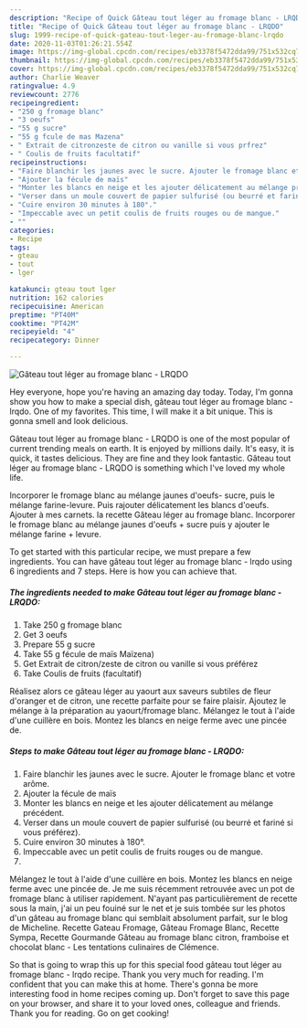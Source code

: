```yaml
---
description: "Recipe of Quick Gâteau tout léger au fromage blanc - LRQDO"
title: "Recipe of Quick Gâteau tout léger au fromage blanc - LRQDO"
slug: 1999-recipe-of-quick-gateau-tout-leger-au-fromage-blanc-lrqdo
date: 2020-11-03T01:26:21.554Z
image: https://img-global.cpcdn.com/recipes/eb3378f5472dda99/751x532cq70/gateau-tout-leger-au-fromage-blanc-lrqdo-photo-principale-de-la-recette.jpg
thumbnail: https://img-global.cpcdn.com/recipes/eb3378f5472dda99/751x532cq70/gateau-tout-leger-au-fromage-blanc-lrqdo-photo-principale-de-la-recette.jpg
cover: https://img-global.cpcdn.com/recipes/eb3378f5472dda99/751x532cq70/gateau-tout-leger-au-fromage-blanc-lrqdo-photo-principale-de-la-recette.jpg
author: Charlie Weaver
ratingvalue: 4.9
reviewcount: 2776
recipeingredient:
- "250 g fromage blanc"
- "3 oeufs"
- "55 g sucre"
- "55 g fcule de mas Mazena"
- " Extrait de citronzeste de citron ou vanille si vous prfrez"
- " Coulis de fruits facultatif"
recipeinstructions:
- "Faire blanchir les jaunes avec le sucre. Ajouter le fromage blanc et votre arôme."
- "Ajouter la fécule de maïs"
- "Monter les blancs en neige et les ajouter délicatement au mélange précédent."
- "Verser dans un moule couvert de papier sulfurisé (ou beurré et fariné si vous préférez)."
- "Cuire environ 30 minutes à 180°."
- "Impeccable avec un petit coulis de fruits rouges ou de mangue."
- ""
categories:
- Recipe
tags:
- gteau
- tout
- lger

katakunci: gteau tout lger 
nutrition: 162 calories
recipecuisine: American
preptime: "PT40M"
cooktime: "PT42M"
recipeyield: "4"
recipecategory: Dinner

---
```



![Gâteau tout léger au fromage blanc - LRQDO](https://img-global.cpcdn.com/recipes/eb3378f5472dda99/751x532cq70/gateau-tout-leger-au-fromage-blanc-lrqdo-photo-principale-de-la-recette.jpg)

Hey everyone, hope you're having an amazing day today. Today, I'm gonna show you how to make a special dish, gâteau tout léger au fromage blanc - lrqdo. One of my favorites. This time, I will make it a bit unique. This is gonna smell and look delicious.

Gâteau tout léger au fromage blanc - LRQDO is one of the most popular of current trending meals on earth. It is enjoyed by millions daily. It's easy, it is quick, it tastes delicious. They are fine and they look fantastic. Gâteau tout léger au fromage blanc - LRQDO is something which I've loved my whole life.

Incorporer le fromage blanc au mélange jaunes d&#39;oeufs- sucre, puis le mélange farine-levure. Puis rajouter délicatement les blancs d&#39;oeufs. Ajouter à mes carnets. la recette Gâteau léger au fromage blanc. Incorporer le fromage blanc au mélange jaunes d&#39;oeufs + sucre puis y ajouter le mélange farine + levure.


To get started with this particular recipe, we must prepare a few ingredients. You can have gâteau tout léger au fromage blanc - lrqdo using 6 ingredients and 7 steps. Here is how you can achieve that.

<!--inarticleads1-->

##### The ingredients needed to make Gâteau tout léger au fromage blanc - LRQDO:

1. Take 250 g fromage blanc
1. Get 3 oeufs
1. Prepare 55 g sucre
1. Take 55 g fécule de maïs Maïzena)
1. Get  Extrait de citron/zeste de citron ou vanille si vous préférez
1. Take  Coulis de fruits (facultatif)


Réalisez alors ce gâteau léger au yaourt aux saveurs subtiles de fleur d&#39;oranger et de citron, une recette parfaite pour se faire plaisir. Ajoutez le mélange à la préparation au yaourt/fromage blanc. Mélangez le tout à l&#39;aide d&#39;une cuillère en bois. Montez les blancs en neige ferme avec une pincée de. 

<!--inarticleads2-->

##### Steps to make Gâteau tout léger au fromage blanc - LRQDO:

1. Faire blanchir les jaunes avec le sucre. Ajouter le fromage blanc et votre arôme.
1. Ajouter la fécule de maïs
1. Monter les blancs en neige et les ajouter délicatement au mélange précédent.
1. Verser dans un moule couvert de papier sulfurisé (ou beurré et fariné si vous préférez).
1. Cuire environ 30 minutes à 180°.
1. Impeccable avec un petit coulis de fruits rouges ou de mangue.
1. 


Mélangez le tout à l&#39;aide d&#39;une cuillère en bois. Montez les blancs en neige ferme avec une pincée de. Je me suis récemment retrouvée avec un pot de fromage blanc à utiliser rapidement. N&#39;ayant pas particulièrement de recette sous la main, j&#39;ai un peu fouiné sur le net et je suis tombée sur les photos d&#39;un gâteau au fromage blanc qui semblait absolument parfait, sur le blog de Micheline. Recette Gateau Fromage, Gâteau Fromage Blanc, Recette Sympa, Recette Gourmande Gâteau au fromage blanc citron, framboise et chocolat blanc - Les tentations culinaires de Clémence. 

So that is going to wrap this up for this special food gâteau tout léger au fromage blanc - lrqdo recipe. Thank you very much for reading. I'm confident that you can make this at home. There's gonna be more interesting food in home recipes coming up. Don't forget to save this page on your browser, and share it to your loved ones, colleague and friends. Thank you for reading. Go on get cooking!
